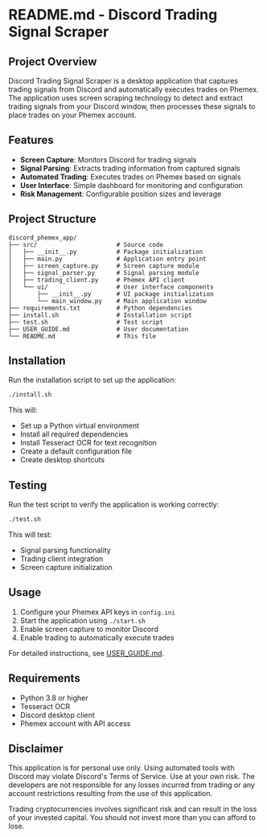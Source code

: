 # README.md - Discord Trading Signal Scraper

## Project Overview

Discord Trading Signal Scraper is a desktop application that captures trading signals from Discord and automatically executes trades on Phemex. The application uses screen scraping technology to detect and extract trading signals from your Discord window, then processes these signals to place trades on your Phemex account.

## Features

- **Screen Capture**: Monitors Discord for trading signals
- **Signal Parsing**: Extracts trading information from captured signals
- **Automated Trading**: Executes trades on Phemex based on signals
- **User Interface**: Simple dashboard for monitoring and configuration
- **Risk Management**: Configurable position sizes and leverage

## Project Structure

```
discord_phemex_app/
├── src/                      # Source code
│   ├── __init__.py           # Package initialization
│   ├── main.py               # Application entry point
│   ├── screen_capture.py     # Screen capture module
│   ├── signal_parser.py      # Signal parsing module
│   ├── trading_client.py     # Phemex API client
│   └── ui/                   # User interface components
│       ├── __init__.py       # UI package initialization
│       └── main_window.py    # Main application window
├── requirements.txt          # Python dependencies
├── install.sh                # Installation script
├── test.sh                   # Test script
├── USER_GUIDE.md             # User documentation
└── README.md                 # This file
```

## Installation

Run the installation script to set up the application:

```bash
./install.sh
```

This will:
- Set up a Python virtual environment
- Install all required dependencies
- Install Tesseract OCR for text recognition
- Create a default configuration file
- Create desktop shortcuts

## Testing

Run the test script to verify the application is working correctly:

```bash
./test.sh
```

This will test:
- Signal parsing functionality
- Trading client integration
- Screen capture initialization

## Usage

1. Configure your Phemex API keys in `config.ini`
2. Start the application using `./start.sh`
3. Enable screen capture to monitor Discord
4. Enable trading to automatically execute trades

For detailed instructions, see [USER_GUIDE.md](USER_GUIDE.md).

## Requirements

- Python 3.8 or higher
- Tesseract OCR
- Discord desktop client
- Phemex account with API access

## Disclaimer

This application is for personal use only. Using automated tools with Discord may violate Discord's Terms of Service. Use at your own risk. The developers are not responsible for any losses incurred from trading or any account restrictions resulting from the use of this application.

Trading cryptocurrencies involves significant risk and can result in the loss of your invested capital. You should not invest more than you can afford to lose.
